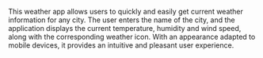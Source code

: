 This weather app allows users to quickly and easily get current weather information for any city. The user enters the name of the city, and the application displays the current temperature, humidity and wind speed, along with the corresponding weather icon. With an appearance adapted to mobile devices, it provides an intuitive and pleasant user experience.
